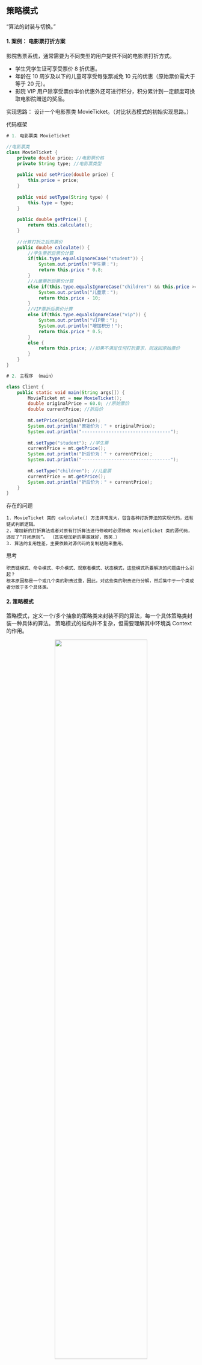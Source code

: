 ## 策略模式
“算法的封装与切换。”

#### 1. 案例： 电影票打折方案
影院售票系统，通常需要为不同类型的用户提供不同的电影票打折方式。
* 学生凭学生证可享受票价 8 折优惠。
* 年龄在 10 周岁及以下的儿童可享受每张票减免 10 元的优惠（原始票价需大于等于 20 元）。
* 影院 VIP 用户除享受票价半价优惠外还可进行积分，积分累计到一定额度可换取电影院赠送的奖品。

实现思路： 设计一个电影票类 MovieTicket。（对比状态模式的初始实现思路。）

代码框架
```java
# 1. 电影票类 MovieTicket

//电影票类
class MovieTicket {
	private double price; //电影票价格
	private String type; //电影票类型
	
	public void setPrice(double price) {
		this.price = price;
	}
	
	public void setType(String type) {
		this.type = type;
	}
	
	public double getPrice() {
		return this.calculate();
	}
	
	//计算打折之后的票价
	public double calculate() {
		//学生票折后票价计算
		if(this.type.equalsIgnoreCase("student")) {
			System.out.println("学生票：");
			return this.price * 0.8;
		}
		//儿童票折后票价计算
		else if(this.type.equalsIgnoreCase("children") && this.price >= 20 ) {
			System.out.println("儿童票：");
			return this.price - 10;
		}
		//VIP票折后票价计算
		else if(this.type.equalsIgnoreCase("vip")) {
			System.out.println("VIP票：");
			System.out.println("增加积分！");
			return this.price * 0.5;
		}
		else {
			return this.price; //如果不满足任何打折要求，则返回原始票价
		}
	}
}

# 2. 主程序 （main）

class Client {
	public static void main(String args[]) {
		MovieTicket mt = new MovieTicket();
		double originalPrice = 60.0; //原始票价
		double currentPrice; //折后价
		
		mt.setPrice(originalPrice);
		System.out.println("原始价为：" + originalPrice);
		System.out.println("---------------------------------");
			
		mt.setType("student"); //学生票
		currentPrice = mt.getPrice();
		System.out.println("折后价为：" + currentPrice);
		System.out.println("---------------------------------");
		
		mt.setType("children"); //儿童票
		currentPrice = mt.getPrice();
		System.out.println("折后价为：" + currentPrice);
	}
}
```
存在的问题
```
1. MovieTicket 类的 calculate() 方法非常庞大，包含各种打折算法的实现代码，还有链式判断逻辑。
2. 增加新的打折算法或者对原有打折算法进行修改时必须修改 MovieTicket 类的源代码，违反了“开闭原则”。 （其实增加新的票类就好，微笑.）
3. 算法的复用性差，主要依赖对源代码的复制粘贴来重用。
```
思考
```
职责链模式、命令模式、中介模式、观察者模式、状态模式，这些模式所要解决的问题由什么引起？
根本原因都是一个或几个类的职责过重，因此，对这些类的职责进行分解，然后集中于一个类或者分散于多个具体类。
```

#### 2. 策略模式
策略模式，定义一个/多个抽象的策略类来封装不同的算法，每一个具体策略类封装一种具体的算法。 策略模式的结构并不复杂，但需要理解其中环境类 Context 的作用。
<div align="center"><img src="pics/strategy-pattern-1.jpg" width="70%"></div>

环境类是使用算法的角色，它在解决某个问题（即实现某个方法）时采用/调用对应策略。

代码框架
```java
# 1. 抽象策略类

abstract class AbstractStrategy {
	public abstract void algorithm(); //声明抽象算法
}

# 2. 具体策略

class ConcreteStrategyA extends AbstractStrategy {
	//算法的具体实现
	public void algorithm() {
		//算法A
	}
}

# 3. 环境类 （通过注入方式获取策略对象）

class Context {
	private AbstractStrategy strategy; //维持一个对抽象策略类的引用
 
	public void setStrategy(AbstractStrategy strategy) {
		this.strategy = strategy;
	}
 
	//调用策略类中的算法
	public void algorithm() {
		strategy.algorithm();
	}
}

# 4. 主程序 （main）

Context context = new Context();
AbstractStrategy strategy;
strategy = new ConcreteStrategyA(); //可在运行时指定类型
context.setStrategy(strategy);
context.algorithm();
```

#### 3. 使用策略模式重构电影票打折方案
MovieTicket 充当环境类角色，Discount 充当抽象策略角色，StudentDiscount、 ChildrenDiscount 和 VIPDiscount 充当具体策略角色。
<div align="center"><img src="pics/strategy-pattern-2.jpg" width="75%"></div>

代码框架
```java
# 1. 环境类

//电影票类：环境类
class MovieTicket {
	private double price;
	private Discount discount; //维持一个对抽象折扣类的引用
 
	public void setPrice(double price) {
		this.price = price;
	}
 
	//注入一个折扣类对象
	public void setDiscount(Discount discount) {
		this.discount = discount;
	}
 
	public double getPrice() {
		//调用折扣类的折扣价计算方法
		return discount.calculate(this.price);
	}
}

# 2. 抽象策略类

//折扣类：抽象策略类
interface Discount {
	public double calculate(double price);
}

# 3. 具体策略

//学生票折扣类：具体策略类
class StudentDiscount implements Discount {
	public double calculate(double price) {
		System.out.println("学生票：");
		return price * 0.8;
	}
} 
 
//儿童票折扣类：具体策略类
class ChildrenDiscount implements Discount {
	public double calculate(double price) {
		System.out.println("儿童票：");
		return price - 10;
	}
} 
 
//VIP会员票折扣类：具体策略类
class VIPDiscount implements Discount {
	public double calculate(double price) {
		System.out.println("VIP票：");
		System.out.println("增加积分！");
		return price * 0.5;
	}
}

# 4. 配置文件及 XMLUtil 工具类

<?xml version="1.0"?>
<config>
    <className>StudentDiscount</className>
</config>

import javax.xml.parsers.*;
import org.w3c.dom.*;
import org.xml.sax.SAXException;
import java.io.*;
class XMLUtil {
	//该方法用于从XML配置文件中提取具体类类名，并返回一个实例对象
	public static Object getBean() {
		try {
			//创建文档对象
			DocumentBuilderFactory dFactory = DocumentBuilderFactory.newInstance();
			DocumentBuilder builder = dFactory.newDocumentBuilder();
			Document doc;							
			doc = builder.parse(new File("config.xml")); 
		
			//获取包含类名的文本节点
			NodeList nl = doc.getElementsByTagName("className");
			Node classNode = nl.item(0).getFirstChild();
			String cName = classNode.getNodeValue();
            
			//通过类名生成实例对象并将其返回
			Class c = Class.forName(cName);
			Object obj = c.newInstance();
			return obj;
		}   
		catch(Exception e) {
			e.printStackTrace();
			return null;
		}
	}
}

# 5. 主程序 （main）

class Client {
	public static void main(String args[]) {
		MovieTicket mt = new MovieTicket();
		double originalPrice = 60.0;
		double currentPrice;
		
		mt.setPrice(originalPrice);
		System.out.println("原始价为：" + originalPrice);
		System.out.println("---------------------------------");
			
		Discount discount;
		discount = (Discount)XMLUtil.getBean(); //读取配置文件并反射生成具体折扣对象
		mt.setDiscount(discount); //注入折扣对象
		
		currentPrice = mt.getPrice();
		System.out.println("折后价为：" + currentPrice);
	}
}
```

#### 4. 策略模式的两个典型应用

##### 4.1 Java SE 容器布局管理
<div align="center"><img src="pics/strategy-pattern-3.jpg" width="75%"></div>

Container 类充当环境角色 Context，而 LayoutManager 作为所有布局类的公共父类扮演了抽象策略角色。 对客户端而言，只需要使用 Container 类提供的 setLayout() 方法就可设置任何具体布局方式。
（曾经的 Borland 公司，在 JBuilder 中提供了一种新的布局方式—— XYLayout，作为对 JDK 提供的 Layout 类的补充。）

Container 类的代码片段
```java
public class Container extends Component {
	......
	LayoutManager layoutMgr;//维持一个抽象策略的引用
	......
	//以注入方式获得一个具体策略
	public void setLayout(LayoutManager mgr) {
		layoutMgr = mgr;
		......
	}
	......
}
```

##### 4.2 微软 PetShop 处理同步订单和异步订单
PetShop 的 BLL（Business Logic Layer，业务逻辑层） 子项目/模块中有一个 OrderAsynchronous 类和一个 OrderSynchronous 类，它们都继承自 IOrderStrategy 接口。
<div align="center"><img src="pics/strategy-pattern-4.jpg" width="70%"></div>

#### 5. 本模式优缺点
策略模式是应用较为广泛的设计模式之一。 只要涉及到算法的封装、复用和切换都可以考虑使用策略模式。
```
优：
▪ 策略类的等级结构定义了一个算法或行为族。
▪ 可以避免多重条件选择语句。
缺：
▪ 客户端必须知道所有的策略类，并自行决定使用哪一个策略类。
▪ 无法同时在客户端使用多个策略类。
```
适用场景
```
▫ 一个对象有多种行为。 （使用多重条件选择？）
```
